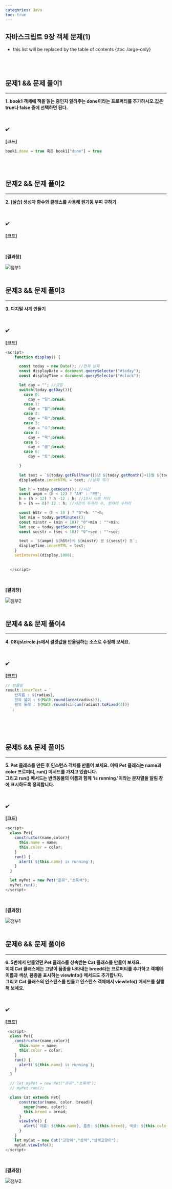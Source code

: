 ```yaml
---
categories: Java
toc: true
---
```


## 자바스크립트 9장 객체 문제(1) 
* this list will be replaced by the table of contents
{:toc .large-only}
  <br> 
  <br>
  <br>
  <br>
 

## 문제1 && 문제 풀이1
___
**1. book1 객체에 책을 읽는 중인지 알려주는 done이라는 프로퍼티를 추가하시오.값은 true나 false 중에 선택하면 된다.** <br>
<br>
<br>

✔️
<br>

**[코드]** <br>

```js
book1.done = true 혹은 book1["done"] = true
```
<br> 
<br>

## 문제2 && 문제 풀이2
___
**2. [실습] 생성자 함수와 클래스를 사용해 원기둥 부피 구하기** <br>
<br>
<br>

✔️
<br>

**[코드]** <br>


<br>

**[결과창]** <br>

![첨부1](https://github.com/YuiLoong/YuiLoong.github.io/blob/master/assets/img/0409_1.png?raw=true)
<br>
<br>

## 문제3 && 문제 풀이3
___
**3. 디지털 시계 만들기** <br>
<br>
<br>

✔️
<br>

**[코드]** <br>

```js
<script>
    function display() {

      const today = new Date(); //현재 날짜
      const displayDate = document.querySelector("#today");
      const displayTime = document.querySelector("#clock");

      let day = ""; //요일
      switch(today.getDay()){
        case 0:
          day = "일";break;
        case 1:
          day = "월";break;
        case 2:
          day = "화";break;
        case 3:
          day = "수";break;
        case 4:
          day = "목";break;
        case 5:
          day = "금";break;
        case 6:
          day = "토";break;

      }
    
      let text = `${today.getFullYear()}년 ${today.getMonth()+1}월 ${today.getDate()}일 ${day}요일`;
      displayDate.innerHTML = text; //날짜 찍기

      let h = today.getHours(); //시간
      const ampm = (h < 12) ? "AM" : "PM";
      h = (h > 12) ? h -12 : h; //13시 이후 처리 
      h = (h == 0)? 12 : h; //시간이 두자리 수, 한자리 수처리

      const hStr = (h < 10 ) ? "0"+h: ""+h;
      let min = today.getMinutes();
      const minstr = (min < 10)? "0"+min : ""+min;
      let sec = today.getSeconds();
      const secstr = (sec < 10)? "0"+sec : ""+sec;

      text = `${ampm} ${hStr}시 ${minstr} 분 ${secstr} 초`;
      displayTime.innerHTML = text;
    }
    setInterval(display,1000);
    
   
  </script>
```
<br>

**[결과창]** <br>

![첨부2](https://github.com/YuiLoong/YuiLoong.github.io/blob/master/assets/img/0409_2.png?raw=true)
<br>
<br>

## 문제4 && 문제 풀이4
___
**4. 08\js\circle.js에서 결괏값을 반올림하는 소스로 수정해 보세요.** <br>
<br>
<br>

✔️
<br>

**[코드]** <br>

```js
// 반올림
result.innerText = `
    반지름 : ${radius},
    원의 넓이 : ${Math.round(area(radius))},
    원의 둘레 : ${Math.round(circum(radius).toFixed(3))}
  `;
```
<br>
<br>
<br>



## 문제5 && 문제 풀이5
___
**5. Pet 클래스를 만든 후 인스턴스 객체를 만들어 보세요. 이때 Pet 클래스는 name과 color 프로퍼티, run() 메서드를 가지고 있습니다.** <br>
**그리고 run() 메서드는 반려동물의 이름과 함께 'is running.'이라는 문자열을 알림 창에 표시하도록 정의합니다.** <br>
<br>
<br>

✔️
<br>

**[코드]** <br>

```js
<script>
  class Pet{
    constructor(name,color){
      this.name = name;
      this.color = color;
    }
    run() {
      alert(`${this.name} is running`);
    }
  }

  let myPet = new Pet("온유","초록색");
  myPet.run();
</script>
```
<br>

**[결과창]** <br>

![첨부1](https://github.com/YuiLoong/YuiLoong.github.io/blob/master/assets/img/0411_1.png?raw=true)
<br>
<br>

## 문제6 && 문제 풀이6
___
**6. 5번에서 만들었던 Pet 클래스를 상속받는 Cat 클래스를 만들어 보세요.** <br>
**이때 Cat 클래스에는 고양이 품종을 나타내는 breed라는 프로퍼티를 추가하고 객체의 이름과 색상, 품종을 표시하는 viewInfo() 메서드도 추가합니다.** <br>
**그리고 Cat 클래스의 인스턴스를 만들고 인스턴스 객체에서 viewInfo() 메서드를 실행해 보세요.** <br>
<br>
<br>

✔️
<br>

**[코드]** <br>

```js
 <script>
  class Pet{
    constructor(name,color){
      this.name = name;
      this.color = color;
    }
    run() {
      alert(`${this.name} is running`);
    }
  }

  // let myPet = new Pet("온유","초록색");
  // myPet.run();

  class Cat extends Pet{
      constructor(name, color, bread){
        super(name, color);
        this.breed = bread;
      }
      viewInfo() {
        alert(`이름: ${this.name}, 품종: ${this.breed}, 색상: ${this.color}`);
      }
    }
    let myCat = new Cat("고양이","삼색","삼색고양이");
    myCat.viewInfo();
</script>
```
<br>

**[결과창]** <br>

![첨부2](https://github.com/YuiLoong/YuiLoong.github.io/blob/master/assets/img/0411_2.png?raw=true)
<br>
<br>
<br>
